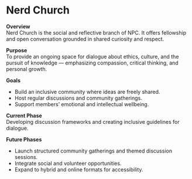 # Nerd Church

**Overview**  
Nerd Church is the social and reflective branch of NPC. It offers fellowship and open conversation grounded in shared curiosity and respect.

**Purpose**  
To provide an ongoing space for dialogue about ethics, culture, and the pursuit of knowledge — emphasizing compassion, critical thinking, and personal growth.

**Goals**  
- Build an inclusive community where ideas are freely shared.  
- Host regular discussions and community gatherings.  
- Support members’ emotional and intellectual wellbeing.

**Current Phase**  
Developing discussion frameworks and creating inclusive guidelines for dialogue.

**Future Phases**  
- Launch structured community gatherings and themed discussion sessions.  
- Integrate social and volunteer opportunities.  
- Expand to hybrid and online formats for accessibility.
